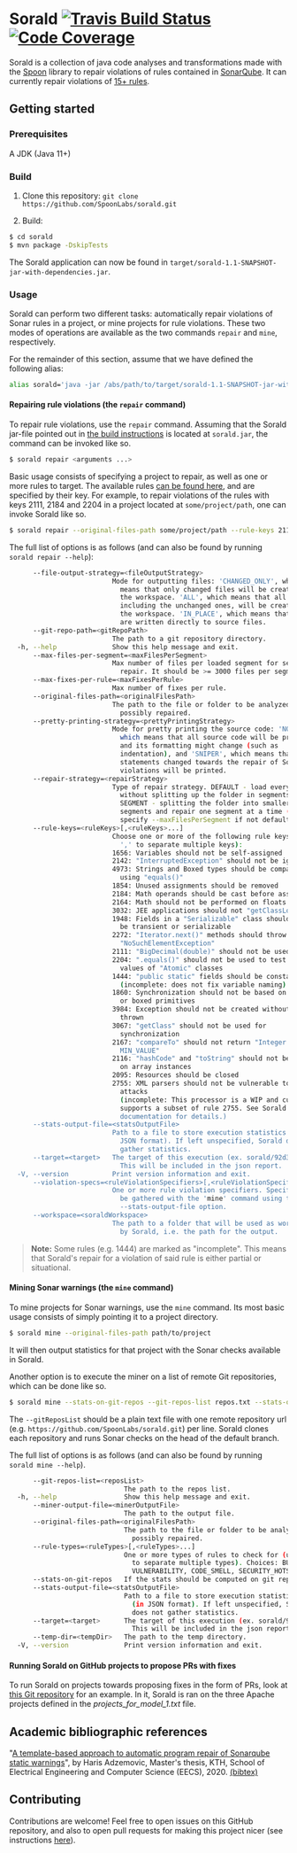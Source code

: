 # Sorald [![Travis Build Status](https://travis-ci.com/SpoonLabs/sorald.svg?branch=master)](https://travis-ci.com/SpoonLabs/sorald) [![Code Coverage](https://codecov.io/gh/SpoonLabs/sorald/branch/master/graph/badge.svg)](https://codecov.io/gh/SpoonLabs/sorald)
Sorald is a collection of java code analyses and transformations made with the [Spoon](https://github.com/INRIA/spoon) library to repair violations of rules contained in [SonarQube](https://rules.sonarsource.com).
It can currently repair violations of [15+ rules](/docs/HANDLED_RULES.md).

## Getting started

### Prerequisites 

A JDK (Java 11+)

### Build

1) Clone this repository: `git clone https://github.com/SpoonLabs/sorald.git`

2) Build:

 ```bash
$ cd sorald
$ mvn package -DskipTests
 ```

The Sorald application can now be found in
`target/sorald-1.1-SNAPSHOT-jar-with-dependencies.jar`.

### Usage

Sorald can perform two different tasks: automatically repair violations of Sonar rules in a
project, or mine projects for rule violations. These two modes of operations
are available as the two commands `repair` and `mine`, respectively.

For the remainder of this section, assume that we have defined the following
alias:

```bash
alias sorald='java -jar /abs/path/to/target/sorald-1.1-SNAPSHOT-jar-with-dependencies.jar'
```

#### Repairing rule violations (the `repair` command)

To repair rule violations, use the `repair` command. Assuming that the Sorald
jar-file pointed out in [the build instructions](#build) is located at
`sorald.jar`, the command can be invoked like so.

```bash
$ sorald repair <arguments ...>
```

Basic usage consists of specifying a project to repair, as well as one or more
rules to target. The available rules [can be found here](docs/HANDLED_RULES.md),
and are specified by their key. For example, to repair violations of the rules
with keys 2111, 2184 and 2204 in a project located at `some/project/path`, one
can invoke Sorald like so.

```bash
$ sorald repair --original-files-path some/project/path --rule-keys 2111,2184,2204
```

The full list of options is as follows (and can also be found by running
`sorald repair --help`):

```bash
      --file-output-strategy=<fileOutputStrategy>
                          Mode for outputting files: 'CHANGED_ONLY', which
                            means that only changed files will be created in
                            the workspace. 'ALL', which means that all files,
                            including the unchanged ones, will be created in
                            the workspace. 'IN_PLACE', which means that results
                            are written directly to source files.
      --git-repo-path=<gitRepoPath>
                          The path to a git repository directory.
  -h, --help              Show this help message and exit.
      --max-files-per-segment=<maxFilesPerSegment>
                          Max number of files per loaded segment for segmented
                            repair. It should be >= 3000 files per segment.
      --max-fixes-per-rule=<maxFixesPerRule>
                          Max number of fixes per rule.
      --original-files-path=<originalFilesPath>
                          The path to the file or folder to be analyzed and
                            possibly repaired.
      --pretty-printing-strategy=<prettyPrintingStrategy>
                          Mode for pretty printing the source code: 'NORMAL',
                            which means that all source code will be printed
                            and its formatting might change (such as
                            indentation), and 'SNIPER', which means that only
                            statements changed towards the repair of Sonar rule
                            violations will be printed.
      --repair-strategy=<repairStrategy>
                          Type of repair strategy. DEFAULT - load everything
                            without splitting up the folder in segments,
                            SEGMENT - splitting the folder into smaller
                            segments and repair one segment at a time (need to
                            specify --maxFilesPerSegment if not default)
      --rule-keys=<ruleKeys>[,<ruleKeys>...]
                          Choose one or more of the following rule keys (use
                            ',' to separate multiple keys):
                          1656: Variables should not be self-assigned
                          2142: "InterruptedException" should not be ignored
                          4973: Strings and Boxed types should be compared
                            using "equals()"
                          1854: Unused assignments should be removed
                          2184: Math operands should be cast before assignment
                          2164: Math should not be performed on floats
                          3032: JEE applications should not "getClassLoader"
                          1948: Fields in a "Serializable" class should either
                            be transient or serializable
                          2272: "Iterator.next()" methods should throw
                            "NoSuchElementException"
                          2111: "BigDecimal(double)" should not be used
                          2204: ".equals()" should not be used to test the
                            values of "Atomic" classes
                          1444: "public static" fields should be constant
                          	(incomplete: does not fix variable naming)
                          1860: Synchronization should not be based on Strings
                            or boxed primitives
                          3984: Exception should not be created without being
                            thrown
                          3067: "getClass" should not be used for
                            synchronization
                          2167: "compareTo" should not return "Integer.
                            MIN_VALUE"
                          2116: "hashCode" and "toString" should not be called
                            on array instances
                          2095: Resources should be closed
                          2755: XML parsers should not be vulnerable to XXE
                            attacks
                          	(incomplete: This processor is a WIP and currently
                            supports a subset of rule 2755. See Sorald's
                            documentation for details.)
      --stats-output-file=<statsOutputFile>
                          Path to a file to store execution statistics in (in
                            JSON format). If left unspecified, Sorald does not
                            gather statistics.
      --target=<target>   The target of this execution (ex. sorald/92d377).
                            This will be included in the json report.
  -V, --version           Print version information and exit.
      --violation-specs=<ruleViolationSpecifiers>[,<ruleViolationSpecifiers>...]
                          One or more rule violation specifiers. Specifiers can
                            be gathered with the 'mine' command using the
                            --stats-output-file option.
      --workspace=<soraldWorkspace>
                          The path to a folder that will be used as workspace
                            by Sorald, i.e. the path for the output.
```

> **Note:** Some rules (e.g. 1444) are marked as "incomplete". This means that
> Sorald's repair for a violation of said rule is either partial or
> situational.

#### Mining Sonar warnings (the `mine` command)

To mine projects for Sonar warnings, use the `mine` command. Its most basic
usage consists of simply pointing it to a project directory.

```bash
$ sorald mine --original-files-path path/to/project
```

It will then output statistics for that project with the Sonar checks available
in Sorald.

Another option is to execute the miner on a list of remote Git repositories,
which can be done like so.

```bash
$ sorald mine --stats-on-git-repos --git-repos-list repos.txt --stats-output-file output.txt --temp-dir /tmp
```

The `--gitReposList` should be a plain text file with one remote repository url
(e.g. `https://github.com/SpoonLabs/sorald.git`) per line. Sorald clones each
repository and runs Sonar checks on the head of the default branch.

The full list of options is as follows (and can also be found by running `sorald
mine --help`).

```bash
      --git-repos-list=<reposList>
                             The path to the repos list.
  -h, --help                 Show this help message and exit.
      --miner-output-file=<minerOutputFile>
                             The path to the output file.
      --original-files-path=<originalFilesPath>
                             The path to the file or folder to be analyzed and
                               possibly repaired.
      --rule-types=<ruleTypes>[,<ruleTypes>...]
                             One or more types of rules to check for (use ','
                               to separate multiple types). Choices: BUG,
                               VULNERABILITY, CODE_SMELL, SECURITY_HOTSPOT
      --stats-on-git-repos   If the stats should be computed on git repos.
      --stats-output-file=<statsOutputFile>
                             Path to a file to store execution statistics in
                               (in JSON format). If left unspecified, Sorald
                               does not gather statistics.
      --target=<target>      The target of this execution (ex. sorald/92d377).
                               This will be included in the json report.
      --temp-dir=<tempDir>   The path to the temp directory.
  -V, --version              Print version information and exit.
```

#### Running Sorald on GitHub projects to propose PRs with fixes

To run Sorald on projects towards proposing fixes in the form of PRs, look at [this Git repository](https://github.com/HarisAdzemovic/SQ-Repair-CI-Integration) for an example. In it, Sorald is ran on the three Apache projects defined in the *projects_for_model_1.txt* file.
 
## Academic bibliographic references

"[A template-based approach to automatic program repair of Sonarqube static warnings](http://kth.diva-portal.org/smash/get/diva2:1433710/FULLTEXT01.pdf)", by Haris Adzemovic, Master's thesis, KTH, School of Electrical Engineering and Computer Science (EECS), 2020. [(bibtex)](http://www.diva-portal.org/smash/references?referenceFormat=BIBTEX&pids=[diva2:1433710]&fileName=export.txt)
 
## Contributing

Contributions are welcome! Feel free to open issues on this GitHub repository, and also to open pull requests for making this project nicer (see instructions [here](/docs/CONTRIBUTING.md)).
